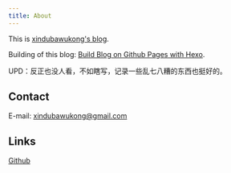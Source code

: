 ```yaml
---
title: About
---
```


This is <a href="https://xindubawukong.github.io/">xindubawukong's blog</a>.

Building of this blog: <a href="https://xindubawukong.github.io/2019/08/13/Build-Blog-on-Github-Pages-with-Hexo/">Build Blog on Github Pages with Hexo</a>.

UPD：反正也没人看，不如瞎写，记录一些乱七八糟的东西也挺好的。

<!-- ## About myself -->

<!-- I'm an undergraduate student from <a href="http://www.cs.tsinghua.edu.cn/">Department of Computer Science and Technology, Tsinghua University</a>. -->

<!-- My resume is here: <a href="https://xindubawukong.github.io/resume/resume-en">resume</a>, <a href="https://xindubawukong.github.io/resume/resume-zh">简历</a>. -->

## Contact
E-mail: xindubawukong@gmail.com

## Links

<a href="https://github.com/xindubawukong">Github</a>

<!-- <a href="https://www.zhihu.com/people/xindubawukong/">知乎</a> -->

<!-- ## Know more about me -->

<!-- <a href="https://xindubawukong.github.io/2019/08/17/Collection-of-Movies-I-Have-Watched/">My favorite movies</a> -->

<!-- <a href="https://music.163.com/#/my/m/music/playlist?id=734757162">My favorite songs -->
